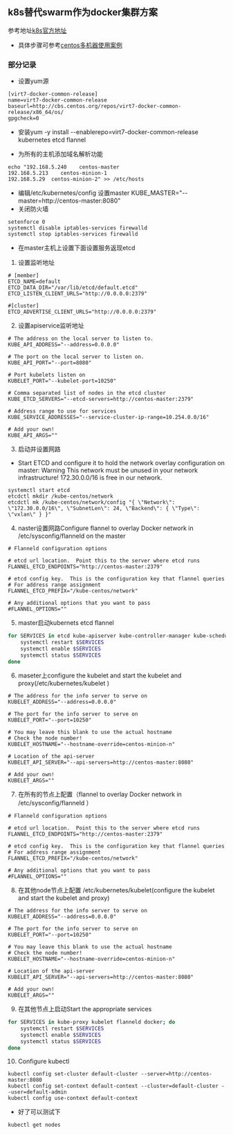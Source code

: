## k8s替代swarm作为docker集群方案
参考地址[k8s官方地址](https://kubernetes.io/)</br>
* 具体步骤可参考[centos多机器使用案例](https://kubernetes.io/docs/getting-started-guides/centos/centos_manual_config/)
### 部分记录

* 设置yum源 
```
[virt7-docker-common-release]
name=virt7-docker-common-release
baseurl=http://cbs.centos.org/repos/virt7-docker-common-release/x86_64/os/
gpgcheck=0
```
* 安装yum -y install --enablerepo=virt7-docker-common-release kubernetes etcd flannel

* 为所有的主机添加域名解析功能
```
echo "192.168.5.240    centos-master
192.168.5.213    centos-minion-1
192.168.5.29  centos-minion-2" >> /etc/hosts
```
* 编辑/etc/kubernetes/config 设置master
KUBE_MASTER="--master=http://centos-master:8080"
* 关闭防火墙
```
setenforce 0
systemctl disable iptables-services firewalld
systemctl stop iptables-services firewalld
```
* 在master主机上设置下面设置服务返现etcd
1. 设置监听地址
```
# [member]
ETCD_NAME=default
ETCD_DATA_DIR="/var/lib/etcd/default.etcd"
ETCD_LISTEN_CLIENT_URLS="http://0.0.0.0:2379"

#[cluster]
ETCD_ADVERTISE_CLIENT_URLS="http://0.0.0.0:2379"
 ```
 2. 设置apiservice监听地址
```
# The address on the local server to listen to.
KUBE_API_ADDRESS="--address=0.0.0.0"

# The port on the local server to listen on.
KUBE_API_PORT="--port=8080"

# Port kubelets listen on
KUBELET_PORT="--kubelet-port=10250"

# Comma separated list of nodes in the etcd cluster
KUBE_ETCD_SERVERS="--etcd-servers=http://centos-master:2379"

# Address range to use for services
KUBE_SERVICE_ADDRESSES="--service-cluster-ip-range=10.254.0.0/16"

# Add your own!
KUBE_API_ARGS=""
```
3. 启动并设置网路
* Start ETCD and configure it to hold the network overlay configuration on master: Warning This network must be unused in your network infrastructure! 172.30.0.0/16 is free in our network.
```
systemctl start etcd
etcdctl mkdir /kube-centos/network
etcdctl mk /kube-centos/network/config "{ \"Network\": \"172.30.0.0/16\", \"SubnetLen\": 24, \"Backend\": { \"Type\": \"vxlan\" } }"
```
4. naster设置网路Configure flannel to overlay Docker network in /etc/sysconfig/flanneld on the master
```
# Flanneld configuration options

# etcd url location.  Point this to the server where etcd runs
FLANNEL_ETCD_ENDPOINTS="http://centos-master:2379"

# etcd config key.  This is the configuration key that flannel queries
# For address range assignment
FLANNEL_ETCD_PREFIX="/kube-centos/network"

# Any additional options that you want to pass
#FLANNEL_OPTIONS=""
```
5. master启动kubernets etcd flannel
```sh
for SERVICES in etcd kube-apiserver kube-controller-manager kube-scheduler flanneld; do
    systemctl restart $SERVICES
    systemctl enable $SERVICES
    systemctl status $SERVICES
done
```
6. maseter上configure the kubelet and start the kubelet and proxy(/etc/kubernetes/kubelet )
```
# The address for the info server to serve on
KUBELET_ADDRESS="--address=0.0.0.0"

# The port for the info server to serve on
KUBELET_PORT="--port=10250"

# You may leave this blank to use the actual hostname
# Check the node number!
KUBELET_HOSTNAME="--hostname-override=centos-minion-n"

# Location of the api-server
KUBELET_API_SERVER="--api-servers=http://centos-master:8080"

# Add your own!
KUBELET_ARGS=""
```
7. 在所有的节点上配置（flannel to overlay Docker network in /etc/sysconfig/flanneld ）
```
# Flanneld configuration options

# etcd url location.  Point this to the server where etcd runs
FLANNEL_ETCD_ENDPOINTS="http://centos-master:2379"

# etcd config key.  This is the configuration key that flannel queries
# For address range assignment
FLANNEL_ETCD_PREFIX="/kube-centos/network"

# Any additional options that you want to pass
#FLANNEL_OPTIONS=""
```
8. 在其他node节点上配置 /etc/kubernetes/kubelet(configure the kubelet and start the kubelet and proxy)
```
# The address for the info server to serve on
KUBELET_ADDRESS="--address=0.0.0.0"

# The port for the info server to serve on
KUBELET_PORT="--port=10250"

# You may leave this blank to use the actual hostname
# Check the node number!
KUBELET_HOSTNAME="--hostname-override=centos-minion-n"

# Location of the api-server
KUBELET_API_SERVER="--api-servers=http://centos-master:8080"

# Add your own!
KUBELET_ARGS=""
```
9. 在其他节点上启动Start the appropriate services 
```sh
for SERVICES in kube-proxy kubelet flanneld docker; do
    systemctl restart $SERVICES
    systemctl enable $SERVICES
    systemctl status $SERVICES
done
```
10. Configure kubectl
```
kubectl config set-cluster default-cluster --server=http://centos-master:8080
kubectl config set-context default-context --cluster=default-cluster --user=default-admin
kubectl config use-context default-context
```
* 好了可以测试下
```sh
kubectl get nodes
```
 
